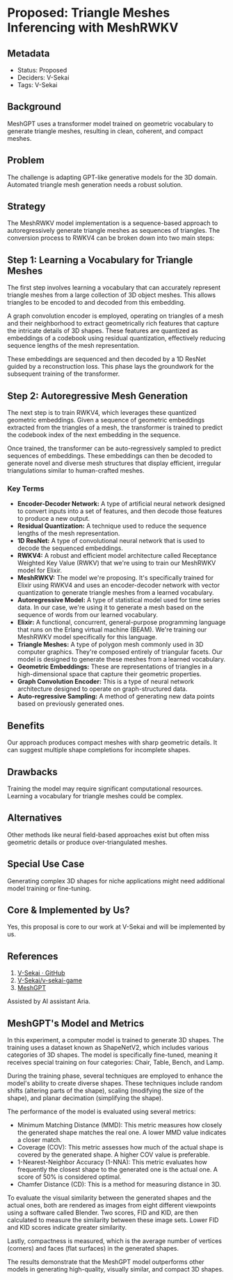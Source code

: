 # Proposed: Triangle Meshes Inferencing with MeshRWKV

## Metadata

- Status: Proposed
- Deciders: V-Sekai
- Tags: V-Sekai

## Background

MeshGPT uses a transformer model trained on geometric vocabulary to generate triangle meshes, resulting in clean, coherent, and compact meshes.

## Problem

The challenge is adapting GPT-like generative models for the 3D domain. Automated triangle mesh generation needs a robust solution.

## Strategy

The MeshRWKV model implementation is a sequence-based approach to autoregressively generate triangle meshes as sequences of triangles. The conversion process to RWKV4 can be broken down into two main steps:

## Step 1: Learning a Vocabulary for Triangle Meshes

The first step involves learning a vocabulary that can accurately represent triangle meshes from a large collection of 3D object meshes. This allows triangles to be encoded to and decoded from this embedding.

A graph convolution encoder is employed, operating on triangles of a mesh and their neighborhood to extract geometrically rich features that capture the intricate details of 3D shapes. These features are quantized as embeddings of a codebook using residual quantization, effectively reducing sequence lengths of the mesh representation.

These embeddings are sequenced and then decoded by a 1D ResNet guided by a reconstruction loss. This phase lays the groundwork for the subsequent training of the transformer.

## Step 2: Autoregressive Mesh Generation

The next step is to train RWKV4, which leverages these quantized geometric embeddings. Given a sequence of geometric embeddings extracted from the triangles of a mesh, the transformer is trained to predict the codebook index of the next embedding in the sequence.

Once trained, the transformer can be auto-regressively sampled to predict sequences of embeddings. These embeddings can then be decoded to generate novel and diverse mesh structures that display efficient, irregular triangulations similar to human-crafted meshes.

### Key Terms

- **Encoder-Decoder Network:** A type of artificial neural network designed to convert inputs into a set of features, and then decode those features to produce a new output.
- **Residual Quantization:** A technique used to reduce the sequence lengths of the mesh representation.
- **1D ResNet:** A type of convolutional neural network that is used to decode the sequenced embeddings.
- **RWKV4:** A robust and efficient model architecture called Receptance Weighted Key Value (RWKV) that we're using to train our MeshRWKV model for Elixir.
- **MeshRWKV:** The model we're proposing. It's specifically trained for Elixir using RWKV4 and uses an encoder-decoder network with vector quantization to generate triangle meshes from a learned vocabulary.
- **Autoregressive Model:** A type of statistical model used for time series data. In our case, we're using it to generate a mesh based on the sequence of words from our learned vocabulary.
- **Elixir:** A functional, concurrent, general-purpose programming language that runs on the Erlang virtual machine (BEAM). We're training our MeshRWKV model specifically for this language.
- **Triangle Meshes:** A type of polygon mesh commonly used in 3D computer graphics. They're composed entirely of triangular facets. Our model is designed to generate these meshes from a learned vocabulary.
- **Geometric Embeddings:** These are representations of triangles in a high-dimensional space that capture their geometric properties.
- **Graph Convolution Encoder:** This is a type of neural network architecture designed to operate on graph-structured data.
- **Auto-regressive Sampling:** A method of generating new data points based on previously generated ones.

## Benefits

Our approach produces compact meshes with sharp geometric details. It can suggest multiple shape completions for incomplete shapes.

## Drawbacks

Training the model may require significant computational resources. Learning a vocabulary for triangle meshes could be complex.

## Alternatives

Other methods like neural field-based approaches exist but often miss geometric details or produce over-triangulated meshes.

## Special Use Case

Generating complex 3D shapes for niche applications might need additional model training or fine-tuning.

## Core & Implemented by Us?

Yes, this proposal is core to our work at V-Sekai and will be implemented by us.

## References

1. [V-Sekai · GitHub](https://github.com/v-sekai)
2. [V-Sekai/v-sekai-game](https://github.com/v-sekai/v-sekai-game)
3. [MeshGPT](https://nihalsid.github.io/mesh-gpt/)

Assisted by AI assistant Aria.

## MeshGPT's Model and Metrics

In this experiment, a computer model is trained to generate 3D shapes. The training uses a dataset known as ShapeNetV2, which includes various categories of 3D shapes. The model is specifically fine-tuned, meaning it receives special training on four categories: Chair, Table, Bench, and Lamp.

During the training phase, several techniques are employed to enhance the model's ability to create diverse shapes. These techniques include random shifts (altering parts of the shape), scaling (modifying the size of the shape), and planar decimation (simplifying the shape).

The performance of the model is evaluated using several metrics:

- Minimum Matching Distance (MMD): This metric measures how closely the generated shape matches the real one. A lower MMD value indicates a closer match.
- Coverage (COV): This metric assesses how much of the actual shape is covered by the generated shape. A higher COV value is preferable.
- 1-Nearest-Neighbor Accuracy (1-NNA): This metric evaluates how frequently the closest shape to the generated one is the actual one. A score of 50% is considered optimal.
- Chamfer Distance (CD): This is a method for measuring distance in 3D.

To evaluate the visual similarity between the generated shapes and the actual ones, both are rendered as images from eight different viewpoints using a software called Blender. Two scores, FID and KID, are then calculated to measure the similarity between these image sets. Lower FID and KID scores indicate greater similarity.

Lastly, compactness is measured, which is the average number of vertices (corners) and faces (flat surfaces) in the generated shapes.

The results demonstrate that the MeshGPT model outperforms other models in generating high-quality, visually similar, and compact 3D shapes.
